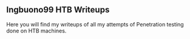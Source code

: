## Ingbuono99 HTB Writeups
Here you will find my writeups of all my attempts of Penetration testing done on HTB machines.
